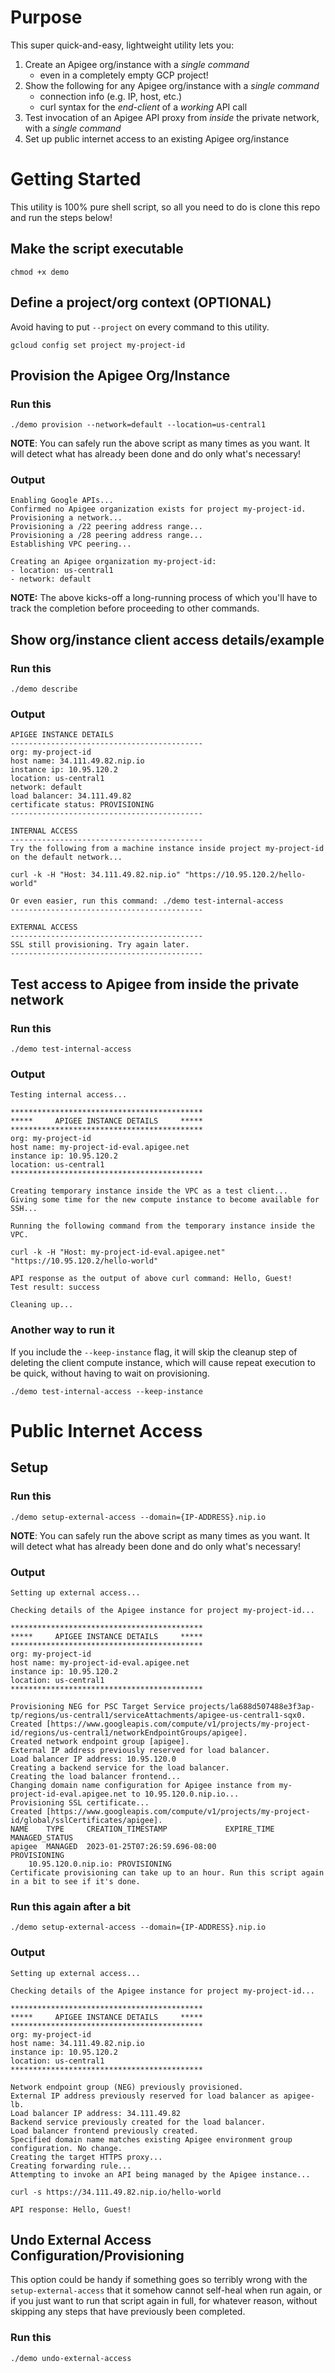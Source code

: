 # Purpose
This super quick-and-easy, lightweight utility lets you:
1. Create an Apigee org/instance with a *single command*
   * even in a completely empty GCP project! 
2. Show the following for any Apigee org/instance with a *single command*
   * connection info (e.g. IP, host, etc.)
   * curl syntax for the *end-client* of a *working* API call 
3. Test invocation of an Apigee API proxy from *inside* the private network, with a *single command*
4. Set up public internet access to an existing Apigee org/instance 

# Getting Started

This utility is 100% pure shell script, so all you need to do is clone this repo and run the steps below! 

## Make the script executable
```
chmod +x demo
```
## Define a project/org context (OPTIONAL)
Avoid having to put `--project` on every command to this utility.
```
gcloud config set project my-project-id
```

## Provision the Apigee Org/Instance
### Run this
```
./demo provision --network=default --location=us-central1
```
**NOTE**: You can safely run the above script as many times as you want. It will detect what has already been done and do only what's necessary! 
### Output
```
Enabling Google APIs...
Confirmed no Apigee organization exists for project my-project-id.
Provisioning a network...
Provisioning a /22 peering address range...
Provisioning a /28 peering address range...
Establishing VPC peering...

Creating an Apigee organization my-project-id:
- location: us-central1
- network: default
```

**NOTE:** The above kicks-off a long-running process of which you'll have to track the completion before proceeding to other commands.

## Show org/instance client access details/example
### Run this
```
./demo describe
```
### Output
```
APIGEE INSTANCE DETAILS
-------------------------------------------
org: my-project-id
host name: 34.111.49.82.nip.io
instance ip: 10.95.120.2
location: us-central1
network: default
load balancer: 34.111.49.82
certificate status: PROVISIONING
-------------------------------------------

INTERNAL ACCESS
-------------------------------------------
Try the following from a machine instance inside project my-project-id on the default network...

curl -k -H "Host: 34.111.49.82.nip.io" "https://10.95.120.2/hello-world"

Or even easier, run this command: ./demo test-internal-access
-------------------------------------------

EXTERNAL ACCESS
-------------------------------------------
SSL still provisioning. Try again later.
-------------------------------------------
```

## Test access to Apigee from inside the private network
### Run this
```
./demo test-internal-access
```
### Output
```
Testing internal access...

*******************************************
*****     APIGEE INSTANCE DETAILS     *****
*******************************************
org: my-project-id
host name: my-project-id-eval.apigee.net
instance ip: 10.95.120.2
location: us-central1
*******************************************

Creating temporary instance inside the VPC as a test client...
Giving some time for the new compute instance to become available for SSH...

Running the following command from the temporary instance inside the VPC.

curl -k -H "Host: my-project-id-eval.apigee.net" "https://10.95.120.2/hello-world"

API response as the output of above curl command: Hello, Guest!
Test result: success

Cleaning up...
```
### Another way to run it
If you include the `--keep-instance` flag, it will skip the cleanup step of deleting the client compute instance,
which will cause repeat execution to be quick, without having to wait on provisioning.
```
./demo test-internal-access --keep-instance
```
# Public Internet Access
## Setup
### Run this
```
./demo setup-external-access --domain={IP-ADDRESS}.nip.io
```
**NOTE**: You can safely run the above script as many times as you want. It will detect what has already been done and do only what's necessary! 
### Output
```
Setting up external access...

Checking details of the Apigee instance for project my-project-id...

*******************************************
*****     APIGEE INSTANCE DETAILS     *****
*******************************************
org: my-project-id
host name: my-project-id-eval.apigee.net
instance ip: 10.95.120.2
location: us-central1
*******************************************

Provisioning NEG for PSC Target Service projects/la688d507488e3f3ap-tp/regions/us-central1/serviceAttachments/apigee-us-central1-sqx0.
Created [https://www.googleapis.com/compute/v1/projects/my-project-id/regions/us-central1/networkEndpointGroups/apigee].
Created network endpoint group [apigee].
External IP address previously reserved for load balancer.
Load balancer IP address: 10.95.120.0
Creating a backend service for the load balancer.
Creating the load balancer frontend...
Changing domain name configuration for Apigee instance from my-project-id-eval.apigee.net to 10.95.120.0.nip.io...
Provisioning SSL certificate...
Created [https://www.googleapis.com/compute/v1/projects/my-project-id/global/sslCertificates/apigee].
NAME    TYPE     CREATION_TIMESTAMP             EXPIRE_TIME  MANAGED_STATUS
apigee  MANAGED  2023-01-25T07:26:59.696-08:00               PROVISIONING
    10.95.120.0.nip.io: PROVISIONING
Certificate provisioning can take up to an hour. Run this script again in a bit to see if it's done.
```
### Run this again after a bit
```
./demo setup-external-access --domain={IP-ADDRESS}.nip.io
```
### Output
```
Setting up external access...

Checking details of the Apigee instance for project my-project-id...

*******************************************
*****     APIGEE INSTANCE DETAILS     *****
*******************************************
org: my-project-id
host name: 34.111.49.82.nip.io
instance ip: 10.95.120.2
location: us-central1
*******************************************

Network endpoint group (NEG) previously provisioned.
External IP address previously reserved for load balancer as apigee-lb.
Load balancer IP address: 34.111.49.82
Backend service previously created for the load balancer.
Load balancer frontend previously created.
Specified domain name matches existing Apigee environment group configuration. No change.
Creating the target HTTPS proxy...
Creating forwarding rule...
Attempting to invoke an API being managed by the Apigee instance...

curl -s https://34.111.49.82.nip.io/hello-world

API response: Hello, Guest!
```
## Undo External Access Configuration/Provisioning
This option could be handy if something goes so terribly wrong with the `setup-external-access` that it somehow cannot self-heal when run again, or if you just want to run that script again in full, for whatever reason, without skipping any steps that have previously been completed.
### Run this
```
./demo undo-external-access
```
